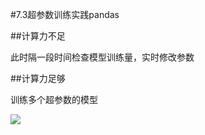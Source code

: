 #7.3超参数训练实践pandas

##计算力不足

此时隔一段时间检查模型训练量，实时修改参数

##计算力足够

训练多个超参数的模型

![](https://cdn.jsdelivr.net/gh/tj-messi/picture/1727420241711.png)